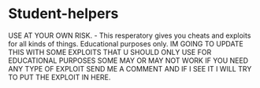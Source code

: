 # Student-helpers
USE AT YOUR OWN RISK. - This resperatory gives you cheats and exploits for all kinds of things. Educational purposes only.
IM GOING TO UPDATE THIS WITH SOME EXPLOITS THAT U SHOULD ONLY USE FOR EDUCATIONAL PURPOSES SOME MAY OR MAY NOT WORK IF YOU NEED ANY TYPE OF EXPLOIT SEND ME A COMMENT AND IF I SEE IT I WILL TRY TO PUT THE EXPLOIT IN HERE.
